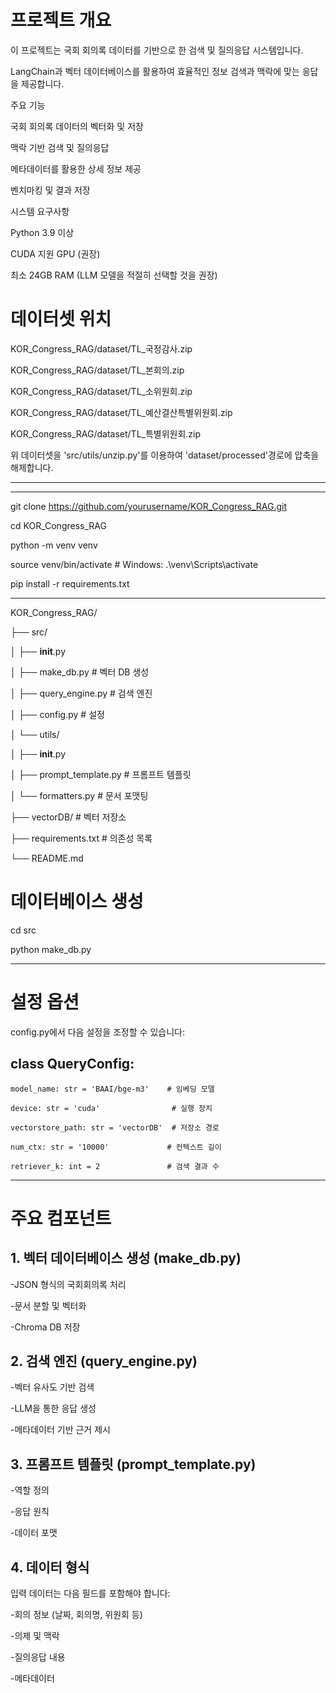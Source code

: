 # 프로젝트 개요
이 프로젝트는 국회 회의록 데이터를 기반으로 한 검색 및 질의응답 시스템입니다.

LangChain과 벡터 데이터베이스를 활용하여 효율적인 정보 검색과 맥락에 맞는 응답을 제공합니다.

주요 기능

국회 회의록 데이터의 벡터화 및 저장

맥락 기반 검색 및 질의응답

메타데이터를 활용한 상세 정보 제공

벤치마킹 및 결과 저장

시스템 요구사항

Python 3.9 이상

CUDA 지원 GPU (권장)

최소 24GB RAM (LLM 모델을 적절히 선택할 것을 권장)




# 데이터셋 위치
KOR_Congress_RAG/dataset/TL_국정감사.zip

KOR_Congress_RAG/dataset/TL_본회의.zip

KOR_Congress_RAG/dataset/TL_소위원회.zip

KOR_Congress_RAG/dataset/TL_예산결산특별위원회.zip

KOR_Congress_RAG/dataset/TL_특별위원회.zip


위 데이터셋을 'src/utils/unzip.py'를 이용하여 'dataset/processed'경로에 압축을 해제합니다.

---

----
git clone https://github.com/yourusername/KOR_Congress_RAG.git

cd KOR_Congress_RAG

python -m venv venv

source venv/bin/activate  # Windows: .\venv\Scripts\activate

pip install -r requirements.txt



------

KOR_Congress_RAG/


├── src/


│   ├── __init__.py

│   ├── make_db.py          # 벡터 DB 생성

│   ├── query_engine.py     # 검색 엔진

│   ├── config.py           # 설정

│   └── utils/

│       ├── __init__.py

│       ├── prompt_template.py  # 프롬프트 템플릿

│       └── formatters.py      # 문서 포맷팅

├── vectorDB/               # 벡터 저장소

├── requirements.txt        # 의존성 목록

└── README.md


# 데이터베이스 생성
cd src

python make_db.py

---
# 설정 옵션

config.py에서 다음 설정을 조정할 수 있습니다:

## class QueryConfig:

    model_name: str = 'BAAI/bge-m3'    # 임베딩 모델
    
    device: str = 'cuda'                # 실행 장치
    
    vectorstore_path: str = 'vectorDB'  # 저장소 경로
    
    num_ctx: str = '10000'             # 컨텍스트 길이
    
    retriever_k: int = 2               # 검색 결과 수
---


# 주요 컴포넌트
## 1. 벡터 데이터베이스 생성 (make_db.py)
-JSON 형식의 국회회의록 처리

-문서 분할 및 벡터화

-Chroma DB 저장

## 2. 검색 엔진 (query_engine.py)
-벡터 유사도 기반 검색

-LLM을 통한 응답 생성

-메타데이터 기반 근거 제시

## 3. 프롬프트 템플릿 (prompt_template.py)
-역할 정의

-응답 원칙

-데이터 포맷

## 4. 데이터 형식
입력 데이터는 다음 필드를 포함해야 합니다:

-회의 정보 (날짜, 회의명, 위원회 등)

-의제 및 맥락

-질의응답 내용

-메타데이터
##
